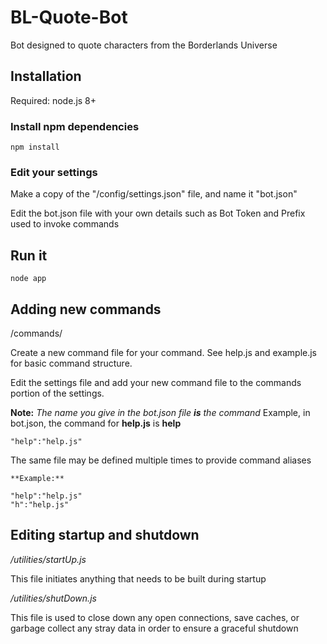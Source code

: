 # BL-Quote-Bot

Bot designed to quote characters from the Borderlands Universe

## Installation

Required: node.js 8+

### Install npm dependencies

	npm install

### Edit your settings

Make a copy of the "/config/settings.json" file, and name it "bot.json"

Edit the bot.json file with your own details such as Bot Token and Prefix used to invoke commands

## Run it

	node app

## Adding new commands

/commands/

Create a new command file for your command. See help.js and example.js for basic command structure.

Edit the settings file and add your new command file to the commands portion of the settings.

**Note:** *The name you give in the bot.json file __is__ the command*
Example, in bot.json, the command for **help.js** is **help**

	"help":"help.js"

The same file may be defined multiple times to provide command aliases

	**Example:**

	"help":"help.js"
	"h":"help.js"

## Editing startup and shutdown

*/utilities/startUp.js*

This file initiates anything that needs to be built during startup

*/utilities/shutDown.js*

This file is used to close down any open connections, save caches, or garbage collect any stray data in order to ensure a graceful shutdown
